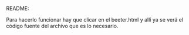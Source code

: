README:

Para hacerlo funcionar hay que clicar en el beeter.html y allí ya se verá el código fuente del archivo que es lo necesario.